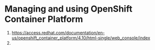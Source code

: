 # Managing and using OpenShift Container Platform
1. https://access.redhat.com/documentation/en-us/openshift_container_platform/4.10/html-single/web_console/index
2. 
